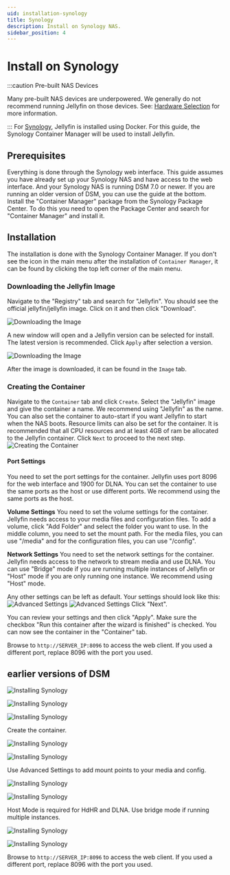 ```yaml
---
uid: installation-synology
title: Synology
description: Install on Synology NAS.
sidebar_position: 4
---
```


# Install on Synology

:::caution Pre-built NAS Devices

Many pre-built NAS devices are underpowered. We generally do not recommend running Jellyfin on those devices.
See: [Hardware Selection](/docs/general/administration/hardware-selection) for more information.

:::
For [Synology](https://www.synology.com/en-us/dsm), Jellyfin is installed using Docker. For this guide, the Synology Container Manager will be used to install Jellyfin.

## Prerequisites

Everything is done through the Synology web interface.
This guide assumes you have already set up your Synology NAS and have access to the web interface. And your Synology NAS is running DSM 7.0 or newer.
If you are running an older version of DSM, you can use the guide at the bottom.
Install the "Container Manager" package from the Synology Package Center.
To do this you need to open the Package Center and search for "Container Manager" and install it.

## Installation

The installation is done with the Synology Container Manager.
If you don't see the icon in the main menu after the installation of `Container Manager`, it can be found by clicking the top left corner of the main menu.

### Downloading the Jellyfin Image

Navigate to the "Registry" tab and search for "Jellyfin". You should see the official jellyfin/jellyfin image. Click on it and then click "Download".

![Downloading the Image](/images/docs/install-synology-10.png)

A new window will open and a Jellyfin version can be selected for install. The latest version is recommended. Click `Apply` after selection a version.

![Downloading the Image](/images/docs/install-synology-11.png)

After the image is downloaded, it can be found in the `Image` tab.

### Creating the Container

Navigate to the `Container` tab and click `Create`.
Select the "Jellyfin" image and give the container a name. We recommend using "Jellyfin" as the name. You can also set the container to auto-start if you want Jellyfin to start when the NAS boots.
Resource limits can also be set for the container. It is recommended that all CPU resources and at least 4GB of ram be allocated to the Jellyfin container.
Click `Next` to proceed to the next step.
![Creating the Container](/images/docs/install-synology-12.png)

#### Port Settings

You need to set the port settings for the container. Jellyfin uses port 8096 for the web interface and 1900 for DLNA. You can set the container to use the same ports as the host or use different ports. We recommend using the same ports as the host.

**Volume Settings**
You need to set the volume settings for the container. Jellyfin needs access to your media files and configuration files.
To add a volume, click "Add Folder" and select the folder you want to use. In the middle column, you need to set the mount path. For the media files, you can use "/media" and for the configuration files, you can use "/config".

**Network Settings**
You need to set the network settings for the container. Jellyfin needs access to the network to stream media and use DLNA. You can use "Bridge" mode if you are running multiple instances of Jellyfin or "Host" mode if you are only running one instance. We recommend using "Host" mode.

Any other settings can be left as default.
Your settings should look like this:
![Advanced Settings](/images/docs/install-synology-13.png)
![Advanced Settings](/images/docs/install-synology-14.png)
Click "Next".

You can review your settings and then click "Apply".
Make sure the checkbox "Run this container after the wizard is finished" is checked.
You can now see the container in the "Container" tab.

Browse to `http://SERVER_IP:8096` to access the web client.
If you used a different port, replace 8096 with the port you used.

## earlier versions of DSM

![Installing Synology](/images/docs/install-synology-1.png)

![Installing Synology](/images/docs/install-synology-2.png)

![Installing Synology](/images/docs/install-synology-3.png)

Create the container.

![Installing Synology](/images/docs/install-synology-4.png)

![Installing Synology](/images/docs/install-synology-5.png)

Use Advanced Settings to add mount points to your media and config.

![Installing Synology](/images/docs/install-synology-6.png)

![Installing Synology](/images/docs/install-synology-7.png)

Host Mode is required for HdHR and DLNA. Use bridge mode if running multiple instances.

![Installing Synology](/images/docs/install-synology-8.png)

![Installing Synology](/images/docs/install-synology-9.png)

Browse to `http://SERVER_IP:8096` to access the web client.
If you used a different port, replace 8096 with the port you used.
